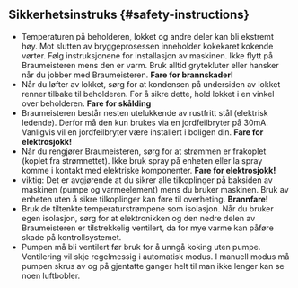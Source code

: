 ## Sikkerhetsinstruks {#safety-instructions}

* Temperaturen på beholderen, lokket og andre deler kan bli ekstremt høy. Mot slutten av bryggeprosessen inneholder kokekaret kokende vørter. Følg instruksjonene for installasjon av maskinen. Ikke flytt på Braumeisteren mens den er varm. Bruk alltid grytekluter eller hansker når du jobber med Braumeisteren. **Fare for brannskader!**
* Når du løfter av lokket, sørg for at kondensen på undersiden av lokket renner tilbake til beholderen. For å sikre dette, hold lokket i en vinkel over beholderen. **Fare for skålding**
* Braumeisteren består nesten utelukkende av rustfritt stål (elektrisk ledende). Derfor må den kun brukes via en jordfeilbryter på 30mA. Vanligvis vil en jordfeilbryter være installert i boligen din. **Fare for elektrosjokk!**
* Når du rengjører Braumeisteren, sørg for at strømmen er frakoplet (koplet fra strømnettet). Ikke bruk spray på enheten eller la spray komme i kontakt med elektriske komponenter. **Fare for elektrosjokk!**
* viktig: Det er avgjørende at du sikrer alle tilkoplinger på baksiden av maskinen (pumpe og varmeelement) mens du bruker maskinen. Bruk av enheten uten å sikre tilkoplinger kan føre til overheting. **Brannfare!**
* Bruk de tiltenkte temperaturstrømpene som isolasjon. Når du bruker egen isolasjon, sørg for at elektronikken og den nedre delen av Braumeisteren er tilstrekkelig ventilert, da for mye varme kan påføre skade på kontrollsystemet.
* Pumpen må bli ventilert før bruk for å unngå koking uten pumpe. Ventilering vil skje regelmessig i automatisk modus. I manuell modus må pumpen skrus av og på gjentatte ganger helt til man ikke lenger kan se noen luftbobler.
